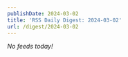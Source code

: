 ```yaml
---
publishDate: 2024-03-02
title: 'RSS Daily Digest: 2024-03-02'
url: /digest/2024-03-02
---
```


_No feeds today!_
